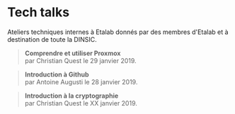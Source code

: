 # Tech talks

Ateliers techniques internes à Etalab donnés par des membres d'Etalab
et à destination de toute la DINSIC.

> **Comprendre et utiliser Proxmox**<br/> par Christian Quest le 29
> janvier 2019.

> **Introduction à Github**<br/> par Antoine Augusti le 28 janvier
> 2019.

> **Introduction à la cryptographie**<br/> par Christian Quest le XX
> janvier 2019.


# 
